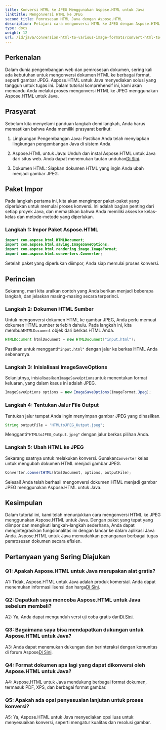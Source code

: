 ```yaml
---
title: Konversi HTML ke JPEG Menggunakan Aspose.HTML untuk Java
linktitle: Mengonversi HTML ke JPEG
second_title: Pemrosesan HTML Java dengan Aspose.HTML
description: Pelajari cara mengonversi HTML ke JPEG dengan Aspose.HTML untuk Java. Panduan langkah demi langkah untuk pemrosesan dokumen yang lancar.
type: docs
weight: 12
url: /id/java/conversion-html-to-various-image-formats/convert-html-to-jpeg/
---
```

## Perkenalan

Dalam dunia pengembangan web dan pemrosesan dokumen, sering kali ada kebutuhan untuk mengonversi dokumen HTML ke berbagai format, seperti gambar JPEG. Aspose.HTML untuk Java menyediakan solusi yang tangguh untuk tugas ini. Dalam tutorial komprehensif ini, kami akan memandu Anda melalui proses mengonversi HTML ke JPEG menggunakan Aspose.HTML untuk Java. 

## Prasyarat

Sebelum kita menyelami panduan langkah demi langkah, Anda harus memastikan bahwa Anda memiliki prasyarat berikut:

1. Lingkungan Pengembangan Java: Pastikan Anda telah menyiapkan lingkungan pengembangan Java di sistem Anda.

2.  Aspose.HTML untuk Java: Unduh dan instal Aspose.HTML untuk Java dari situs web. Anda dapat menemukan tautan unduhan[Di Sini](https://releases.aspose.com/html/java/).

3. Dokumen HTML: Siapkan dokumen HTML yang ingin Anda ubah menjadi gambar JPEG.

## Paket Impor

Pada langkah pertama ini, kita akan mengimpor paket-paket yang diperlukan untuk memulai proses konversi. Ini adalah bagian penting dari setiap proyek Java, dan memastikan bahwa Anda memiliki akses ke kelas-kelas dan metode-metode yang diperlukan.

### Langkah 1: Impor Paket Aspose.HTML

```java
import com.aspose.html.HTMLDocument;
import com.aspose.html.saving.ImageSaveOptions;
import com.aspose.html.rendering.image.ImageFormat;
import com.aspose.html.converters.Converter;
```

Setelah paket yang diperlukan diimpor, Anda siap memulai proses konversi.

## Perincian

Sekarang, mari kita uraikan contoh yang Anda berikan menjadi beberapa langkah, dan jelaskan masing-masing secara terperinci.

### Langkah 2: Dokumen HTML Sumber

 Untuk mengonversi dokumen HTML ke gambar JPEG, Anda perlu memuat dokumen HTML sumber terlebih dahulu. Pada langkah ini, kita membuat`HTMLDocument` objek dari berkas HTML Anda.

```java
HTMLDocument htmlDocument = new HTMLDocument("input.html");
```

 Pastikan untuk mengganti`"input.html"` dengan jalur ke berkas HTML Anda sebenarnya.

### Langkah 3: Inisialisasi ImageSaveOptions

 Selanjutnya, inisialisasikan`ImageSaveOptions`untuk menentukan format keluaran, yang dalam kasus ini adalah JPEG.

```java
ImageSaveOptions options = new ImageSaveOptions(ImageFormat.Jpeg);
```

### Langkah 4: Tentukan Jalur File Output

Tentukan jalur tempat Anda ingin menyimpan gambar JPEG yang dihasilkan.

```java
String outputFile = "HTMLtoJPEG_Output.jpeg";
```

 Mengganti`"HTMLtoJPEG_Output.jpeg"` dengan jalur berkas pilihan Anda.

### Langkah 5: Ubah HTML ke JPEG

 Sekarang saatnya untuk melakukan konversi. Gunakan`Converter` kelas untuk mengubah dokumen HTML menjadi gambar JPEG.

```java
Converter.convertHTML(htmlDocument, options, outputFile);
```

Selesai! Anda telah berhasil mengonversi dokumen HTML menjadi gambar JPEG menggunakan Aspose.HTML untuk Java.

## Kesimpulan

Dalam tutorial ini, kami telah menunjukkan cara mengonversi HTML ke JPEG menggunakan Aspose.HTML untuk Java. Dengan paket yang tepat yang diimpor dan mengikuti langkah-langkah sederhana, Anda dapat mengintegrasikan fungsionalitas ini dengan lancar ke dalam aplikasi Java Anda. Aspose.HTML untuk Java memudahkan penanganan berbagai tugas pemrosesan dokumen secara efisien.

## Pertanyaan yang Sering Diajukan

### Q1: Apakah Aspose.HTML untuk Java merupakan alat gratis?

 A1: Tidak, Aspose.HTML untuk Java adalah produk komersial. Anda dapat menemukan informasi lisensi dan harga[Di Sini](https://purchase.aspose.com/buy).

### Q2: Dapatkah saya mencoba Aspose.HTML untuk Java sebelum membeli?

 A2: Ya, Anda dapat mengunduh versi uji coba gratis dari[Di Sini](https://releases.aspose.com/html/java).

### Q3: Bagaimana saya bisa mendapatkan dukungan untuk Aspose.HTML untuk Java?

A3: Anda dapat menemukan dukungan dan berinteraksi dengan komunitas di forum Aspose[Di Sini](https://forum.aspose.com/).

### Q4: Format dokumen apa lagi yang dapat dikonversi oleh Aspose.HTML untuk Java?

A4: Aspose.HTML untuk Java mendukung berbagai format dokumen, termasuk PDF, XPS, dan berbagai format gambar.

### Q5: Apakah ada opsi penyesuaian lanjutan untuk proses konversi?

A5: Ya, Aspose.HTML untuk Java menyediakan opsi luas untuk menyesuaikan konversi, seperti mengatur kualitas dan resolusi gambar.